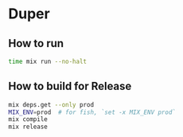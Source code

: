 # Duper

## How to run

```bash
time mix run --no-halt
```

## How to build for Release

```bash
mix deps.get --only prod
MIX_ENV=prod  # for fish, `set -x MIX_ENV prod`
mix compile
mix release
```
